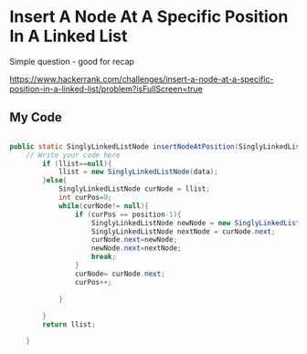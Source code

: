 # Insert A Node At A Specific Position In A Linked List

Simple question - good for recap

https://www.hackerrank.com/challenges/insert-a-node-at-a-specific-position-in-a-linked-list/problem?isFullScreen=true

## My Code

```java

public static SinglyLinkedListNode insertNodeAtPosition(SinglyLinkedListNode llist, int data, int position) {
    // Write your code here
        if (llist==null){
            llist = new SinglyLinkedListNode(data);
        }else{
            SinglyLinkedListNode curNode = llist;
            int curPos=0;
            while(curNode!= null){     
                if (curPos == position-1){
                    SinglyLinkedListNode newNode = new SinglyLinkedListNode(data);
                    SinglyLinkedListNode nextNode = curNode.next;
                    curNode.next=newNode;
                    newNode.next=nextNode;
                    break;
                }
                curNode= curNode.next;
                curPos++;
                
            }
            
        }
        return llist;

    }


```
